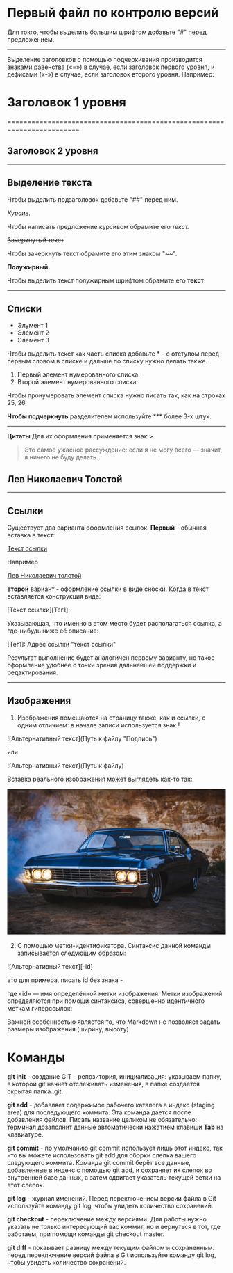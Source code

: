 # Первый файл по контролю версий

Для токго, чтобы выделить большим шрифтом добавьте "#" перед предложением.
******

Выделение заголовков с помощью подчеркивания производится знаками равенства («=») в случае, если заголовок первого уровня, и дефисами («-») в случае, если заголовок второго уровня. Например:
# Заголовок 1 уровня
========================================================================

## Заголовок 2 уровня

----------------------------------------------------


## Выделение текста

Чтобы выделить подзаголовок добавьте "##" перед ним.

*Курсив.*

Чтобы написать предложение курсивом обрамите его *текст.*

~~Зачеркнутый текст~~

Чтобы зачеркнуть текст обрамите его этим знаком "~~". 

**Полужирный.**

Чтобы выделить текст полужирным шрифтом обрамите его **текст**.
****

## Списки

* Элумент 1
* Элемент 2
* Элемент 3

Чтобы выделить текст как часть списка добавьте * - с отступом перед первым словом в списке и дальше по списку нужно делать также.

1. Первый элемент нумерованного списка.
2. Второй элемент нумерованного списка.

Чтобы пронумеровать элемент списка нужно писать так, как на строках 25, 26.

**Чтобы подчеркнуть** разделителем используйте *** более 3-х штук.
**************

**Цитаты** Для их оформления применяется знак >.

>Это самое ужасное рассуждение: если я не могу всего — значит, я ничего не буду делать.

## Лев Николаевич Толстой

*******************

## Ссылки

Существует два варианта оформления ссылок. **Первый** - обычная вставка в текст:

[Текст ссылки](адрес "Описание")

Например

[Лев Николаевич толстой]("https://ru.wikipedia.org/wiki/%D0%A2%D0%BE%D0%BB%D1%81%D1%82%D0%BE%D0%B9,_%D0%9B%D0%B5%D0%B2_%D0%9D%D0%B8%D0%BA%D0%BE%D0%BB%D0%B0%D0%B5%D0%B2%D0%B8%D1%87")

**второй** вариант - оформление ссылки в виде сноски. Когда в текст вставляется конструкция вида:

[Текст ссылки][Тег1]:

Указывающая, что именно в этом место будет располагаться ссылка, а где-нибудь ниже её описание:

[Тег1]: Адрес ссылки "текст ссылки"

Результат выполнение будет аналогичен первому варианту, но такое оформление удобнее с точки зрения дальнейшей поддержки и редактирования.
****

## Изображения

1. Изображения помещаются на страницу также, как и ссылки, с одним отличием: в начале записи используется знак !

![Альтернативный текст](Путь к файлу "Подпись")

или

![Альтернативный текст](Путь к файлу)

Вставка реального изображения может выглядеть как-то так:

![Car](chevrolet-impala-1967-19.jpg "Chevrolet Impala 1967")

2. С помощью метки-идентификатора. Синтаксис данной команды записывается следующим образом:

![Альтернативный текст][-id]   

это для примера, писать id без знака -

где «id» — имя определённой метки изображения. Метки изображений определяются при помощи синтаксиса, совершенно идентичного меткам гиперссылок:

[id]: путь/к/изображению "Необязательная подсказка"

Важной особенностью является то, что Markdown не позволяет задать размеры изображения (ширину, высоту)

# Команды

**git init** - создание GIT - репозитория, инициализация: указываем папку, в которой
git начнёт отслеживать изменения, в папке создаётся скрытая папка .git.

**git add** - добавляет содержимое рабочего каталога 
в индекс (staging area) для последующего коммита. Эта команда дается после добавления файлов. Писать название целиком не обязательно: терминал дозаполнит данные автоматически нажатием клавиши **Tab** на клавиатуре.

**git commit** - по умолчанию git commit использует лишь этот индекс, так что вы можете использовать git add для сборки слепка вашего следующего коммита. Команда git commit берёт все данные, добавленные в индекс с помощью git add, и сохраняет их слепок во внутренней базе данных, а затем сдвигает указатель текущей ветки на этот слепок.

**git log** - журнал именений. Перед переключением версии файла в Git
используйте команду git log, чтобы увидеть количество сохранений.

**git checkout** - переключение между версиями. Для работы нужно указать не только
интересующий вас коммит, но и вернуться в тот, где работаем, при помощи команды git checkout master.

**git diff** - покаывает разницу между текущим файлом и сохраненным. перед переключение версий файла в Git используйте команду git log, чтобы увидеть количество сохранений.